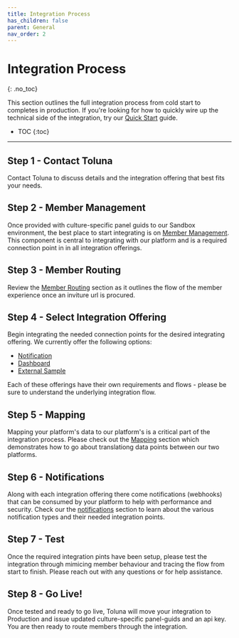 ```yaml
---
title: Integration Process
has_children: false
parent: General
nav_order: 2
---
```


# Integration Process
{: .no_toc}

This section outlines the full integration process from cold start to completes in production. If you're looking for how to quickly wire up the technical side of the integration, try our [Quick Start](/general/quickstart) guide.


* TOC
{:toc}

---


## Step 1 - Contact Toluna

Contact Toluna to discuss details and the integration offering that best fits your needs. 

## Step 2 - Member Management

Once provided with culture-specific panel guids to our Sandbox environment, the best place to start integrating is on [Member Management](/membermanagement). This component is central to integrating with our platform and is a required connection point in in all integration offerings. 

## Step 3 - Member Routing

Review the [Member Routing](/memberrouting) section as it outlines the flow of the member experience once an inviture url is procured. 

## Step 4 - Select Integration Offering

Begin integrating the needed connection points for the desired integrating offering. We currently offer the following options:

- [Notification](/notification)
- [Dashboard](/dashboard)
- [External Sample](/externalsample)

Each of these offerings have their own requirements and flows - please be sure to understand the underlying integration flow. 

## Step 5 - Mapping
Mapping your platform's data to our platform's is a critical part of the integration process. Please check out the [Mapping](/mapping) section which demonstrates how to go about translationg data points between our two platforms. 

## Step 6 - Notifications
Along with each integration offering there come notifications (webhooks) that can be consumed by your platform to help with performance and security. Check our the [notifications](/notifications) section to learn about the various notification types and their needed integration points. 

## Step 7 - Test
Once the required integration pints have been setup, please test the integration through mimicing member behaviour and tracing the flow from start to finish. Please reach out with any questions or for help assistance. 

## Step 8 - Go Live!
Once tested and ready to go live, Toluna will move your integration to Production and issue updated culture-specific panel-guids and an api key. You are then ready to route members through the integration. 